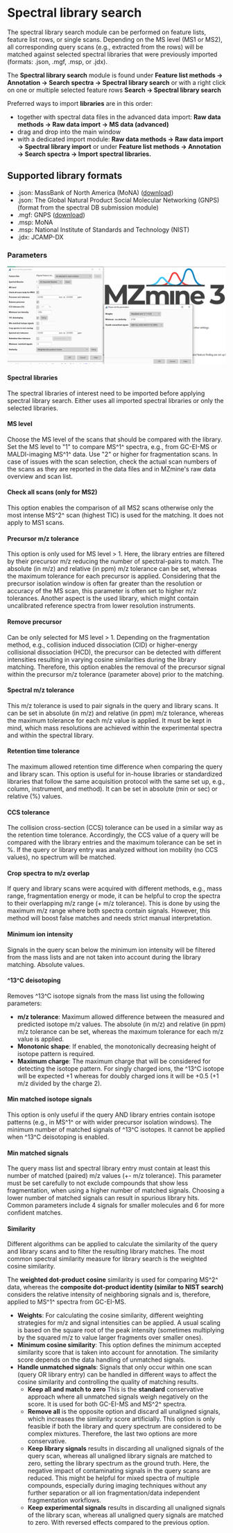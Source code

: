 # Spectral library search

The spectral library search module can be performed on feature lists, feature list rows, or single scans. Depending on the MS level (MS1 or MS2), all corresponding query scans (e.g., extracted from the rows) will be matched against selected spectral libraries that were previously imported (formats: .json, .mgf, .msp, or .jdx).

The **Spectral library search** module is found under **Feature list methods → Annotation → Search spectra → Spectral library
search** or with a right click on one or multiple selected feature rows **Search → Spectral library search**

Preferred ways to import **libraries** are in this order: 
- together with spectral data files in the advanced data import: **Raw data methods → Raw data import → MS data (advanced)**
- drag and drop into the main window
- with a dedicated import module: **Raw data methods → Raw data import → Spectral library import** or under **Feature list methods → Annotation → Search spectra → Import spectral libraries.**

## Supported library formats
- .json: MassBank of North America (MoNA) ([download](https://mona.fiehnlab.ucdavis.edu/downloads))
- .json: The Global Natural Product Social Molecular Networking (GNPS) (format from the spectral DB submission module)
- .mgf: GNPS ([download](https://gnps-external.ucsd.edu/gnpslibrary))
- .msp: MoNA
- .msp: National Institute of Standards and Technology (NIST)
- .jdx: JCAMP-DX

### Parameters

![library_search](spectral_library_search.png)

#### Spectral libraries
The spectral libraries of interest need to be imported before applying spectral library search. 
Either uses all imported spectral libraries or only the selected libraries.

#### MS level
Choose the MS level of the scans that should be compared with the library. Set the MS level to "1" to compare MS^1^ 
spectra, e.g., from GC-EI-MS or MALDI-imaging MS^1^ data. Use "2" or higher for fragmentation scans. 
In case of issues with the scan selection, check the actual scan numbers of the scans as they are reported in the data files and in MZmine's raw data overview and scan list.

#### Check all scans (only for MS2)
This option enables the comparison of all MS2 scans otherwise only the most intense MS^2^ scan (highest TIC) is used for the matching. 
It does not apply to MS1 scans.

#### Precursor m/z tolerance
This option is only used for MS level > 1. Here, the library entries are filtered by their precursor m/z reducing 
the number of spectral-pairs to match. The absolute (in m/z) and relative (in ppm) m/z tolerance can be set, whereas 
the maximum tolerance for each precursor is applied. Considering that the precursor isolation window is often far greater than the resolution or accuracy of the MS scan, this parameter is often set to higher m/z tolerances. 
Another aspect is the used library, which might contain uncalibrated reference spectra from lower resolution instruments.

#### Remove precursor
Can be only selected for MS level > 1. Depending on the fragmentation method, e.g., collision induced dissociation (CID)
or higher-energy collisional dissociation (HCD), the precursor can be detected with different 
intensities resulting in varying cosine similarities during the library matching. Therefore, this option enables the
removal of the precursor signal within the precursor m/z tolerance (parameter above) prior to the matching. 

#### Spectral m/z tolerance
This m/z tolerance is used to pair signals in the query and library scans. It 
can be set in absolute (in m/z) and relative (in ppm) m/z tolerance, whereas 
the maximum tolerance for each m/z value is applied. It must be kept in mind, which mass resolutions are achieved 
within the experimental spectra and within the spectral library.

#### Retention time tolerance
The maximum allowed retention time difference when comparing the query and library scan.
This option is useful for in-house libraries or standardized libraries that follow the same acquisition protocol with the same set up, e.g., column, instrument,
and method). It can be set in absolute (min or sec) or relative (%) values.

#### CCS tolerance
The collision cross-section (CCS) tolerance can be used in a similar way as the retention time tolerance.
Accordingly, the CCS value of a query will be compared with the library entries and the maximum tolerance
can be set in %. If the query or library entry was analyzed without ion mobility (no CCS values), no spectrum
will be matched.

#### Crop spectra to m/z overlap
If query and library scans were acquired with different methods, e.g., mass range, fragmentation
energy or mode, it can be helpful to crop the spectra to their overlapping m/z range (+ m/z tolerance). 
This is done by using the maximum m/z range where both spectra contain signals.
However, this method will boost false matches and needs strict manual interpretation.

#### Minimum ion intensity
Signals in the query scan below the minimum ion intensity will be filtered from the mass lists and are not 
taken into account during the library matching. Absolute values.

#### ^13^C deisotoping
Removes ^13^C isotope signals from the mass list using the following parameters:
- **m/z tolerance**: Maximum allowed difference between the measured and predicted isotope m/z values. The absolute (in m/z) and relative (in ppm) m/z tolerance can be set, whereas the maximum tolerance for each m/z value is applied.
- **Monotonic shape**: If enabled, the monotonically decreasing height of isotope pattern is required.
- **Maximum charge**: The maximum charge that will be considered for detecting the isotope pattern. For singly charged ions, the ^13^C isotope will be expected +1 whereas for doubly charged ions it will be +0.5 (+1 m/z divided by the charge 2). 

#### Min matched isotope signals
This option is only useful if the query AND library entries contain isotope patterns (e.g., in MS^1^ or with wider precursor isolation 
windows). The minimum number of matched signals of ^13^C isotopes. It cannot be applied when ^13^C deisotoping is enabled.

#### Min matched signals
  The query mass list and spectral library entry must contain at least this number of matched (paired) m/z values 
(+- m/z tolerance). This parameter must be set carefully to not exclude compounds that show less
fragmentation, when using a higher number of matched signals. Choosing a lower number of matched
signals can result in spurious library hits. Common parameters include 4 signals for smaller molecules and 6 for more confident matches. 

#### Similarity
Different algorithms can be applied to calculate the similarity of the query and library 
scans and to filter the resulting library matches. The most common spectral similarity measure for library search
is the weighted cosine similarity.

The **weighted dot-product cosine** similarity is used for comparing MS^2^ data, whereas the
**composite dot-product identity (similar to NIST search)** considers the relative intensity of
neighboring signals and is, therefore, applied to MS^1^ spectra from GC-EI-MS.

- **Weights**: For calculating the cosine similarity, different weighting strategies for  m/z
and signal intensities can be applied. A usual scaling is based on the square root of
the peak intensity (sometimes multiplying by the squared m/z to value larger fragments over smaller ones). 
- **Minimum cosine similarity**: This option defines the minimum accepted similarity
score that is taken into account for annotation. The similarity score depends on the data 
handling of unmatched signals.
- **Handle unmatched signals**: Signals that only occur within one scan (query OR library entry)
can be handled in different ways to affect the cosine similarity and controlling the quality
of matching results. 
  - **Keep all and match to zero** This is the **standard** conservative approach where all unmatched signals weigh negatively on the score. It is used for both GC-EI-MS and MS^2^ spectra.
  - **Remove all** is the opposite option and discard all unaligned signals, which increases the
  similarity score artificially. This option is only feasible if both the library and query spectrum are considered to be complex mixtures. Therefore, the last two options are more conservative.
  - **Keep library signals** results in discarding all unaligned signals of the query scan, whereas all unaligned library signals are matched to zero, setting the library spectrum as the ground truth. Here, the negative impact of 
  contaminating signals in the query scans are reduced. This might be helpful for mixed spectra of multiple compounds, especially during imaging techniques without any further separation or all ion fragmentation/data independent fragmentation workflows.
  - **Keep experimental signals** results in discarding all unaligned signals of the library scan,
  whereas all unaligned query signals are matched to zero. With reversed effects compared to the previous option.
